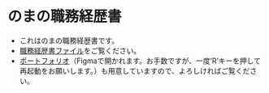 # のまの職務経歴書

- これはのまの職務経歴書です。
- [職務経歴書ファイル](https://github.com/haribooooom/noma-resume/tree/master/docs#readme)をご覧ください。
- [ポートフォリオ](https://www.figma.com/proto/XakWfbhwCdLjqFqNmPtGaE/noma-Portfolio?node-id=5124-4554&t=MAy6JEIU4mWtTokg-1)（Figmaで開かれます。お手数ですが、一度’R’キーを押して再起動をお願いします。）も用意していますので、よろしければご覧ください。
